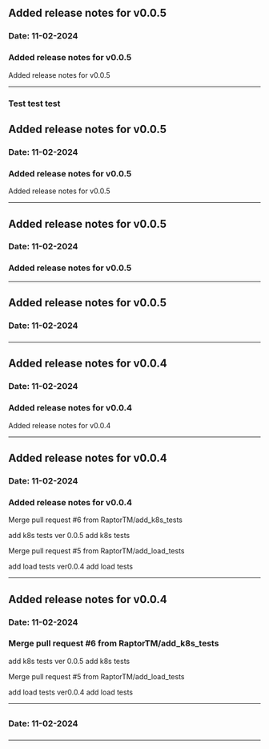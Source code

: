 
## Added release notes for v0.0.5
### Date: 11-02-2024
### Added release notes for v0.0.5

Added release notes for v0.0.5
***
### Test test test

## Added release notes for v0.0.5
### Date: 11-02-2024
### Added release notes for v0.0.5

Added release notes for v0.0.5
***

## Added release notes for v0.0.5
### Date: 11-02-2024
### Added release notes for v0.0.5
***

## Added release notes for v0.0.5
### Date: 11-02-2024
### 
***

## Added release notes for v0.0.4
### Date: 11-02-2024
### Added release notes for v0.0.4

Added release notes for v0.0.4
***

## Added release notes for v0.0.4
### Date: 11-02-2024
### Added release notes for v0.0.4

Merge pull request #6 from RaptorTM/add_k8s_tests

add k8s tests
ver 0.0.5
add k8s tests

Merge pull request #5 from RaptorTM/add_load_tests

add load tests
ver0.0.4
add load tests
***

## Added release notes for v0.0.4
### Date: 11-02-2024
### Merge pull request #6 from RaptorTM/add_k8s_tests

add k8s tests
ver 0.0.5
add k8s tests

Merge pull request #5 from RaptorTM/add_load_tests

add load tests
ver0.0.4
add load tests
***

## 
### Date: 11-02-2024
### 
***

